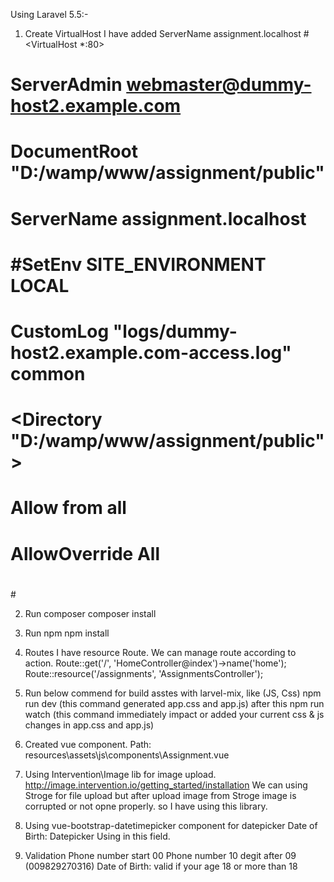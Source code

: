 Using Laravel 5.5:-

1. Create VirtualHost
I have added ServerName assignment.localhost
#<VirtualHost *:80>
#    ServerAdmin webmaster@dummy-host2.example.com
#    DocumentRoot "D:/wamp/www/assignment/public"
#    ServerName assignment.localhost
#    #SetEnv SITE_ENVIRONMENT LOCAL
#    CustomLog "logs/dummy-host2.example.com-access.log" common
#    <Directory "D:/wamp/www/assignment/public">
#        Allow from all
#        AllowOverride All
#    </Directory>
#</VirtualHost>


2. Run composer
    composer install

3. Run npm
    npm install

4. Routes
    I have resource Route. We can manage route according to action.
    Route::get('/', 'HomeController@index')->name('home');
    Route::resource('/assignments', 'AssignmentsController');

5. Run below commend for build asstes with larvel-mix, like (JS, Css)
    npm run dev (this command generated app.css and app.js)
    after this
    npm run watch (this command immediately impact or added your current css & js changes in app.css and app.js)

6. Created vue component.
   Path: resources\assets\js\components\Assignment.vue

7. Using Intervention\Image lib for image upload.
    http://image.intervention.io/getting_started/installation
    We can using Stroge for file upload but after upload image from Stroge image is corrupted or not opne properly.
    so I have using this library.

8. Using vue-bootstrap-datetimepicker component for datepicker
    Date of Birth: Datepicker Using in this field.


9.  Validation
    Phone number start 00
    Phone number 10 degit after 09 (009829270316)
    Date of Birth: valid if your age 18 or more than 18

